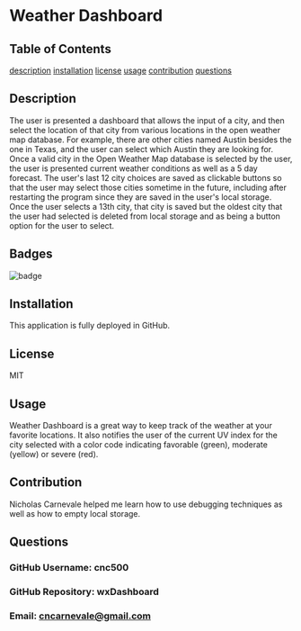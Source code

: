 # Weather Dashboard
  ## Table of Contents
  [description](#description)
  [installation](#installation)
  [license](#license)
  [usage](#usage)
  [contribution](#contribution)
  [questions](#questions) 

  ## Description 
  The user is presented a dashboard that allows the input of a city, and then select the location of that city from various locations in the open weather map database.  For example, there are other cities named Austin besides the one in Texas, and the user can select which Austin they are looking for.  Once a valid city in the Open Weather Map database is selected by the user, the user is presented current weather conditions as well as a 5 day forecast.  The user's last 12 city choices are saved as clickable buttons so that the user may select those cities sometime in the future, including after restarting the program since they are saved in the user's local storage.  Once the user selects a 13th city, that city is saved but the oldest city that the user had selected is deleted from local storage and as being a button option for the user to select. 
  ## Badges
  ![badge](https://img.shields.io/badge/license-MIT-green)
  ## Installation
  This application is fully deployed in GitHub.
  ## License
  MIT
  ## Usage
  Weather Dashboard is a great way to keep track of the weather at your favorite locations.  It also notifies the user of the current UV index for the city selected with a color code indicating favorable (green), moderate (yellow) or severe (red).  
  ## Contribution
  Nicholas Carnevale helped me learn how to use debugging techniques as well as how to empty local storage.
  ## Questions 
  ###   GitHub Username:  cnc500
  ###   GitHub Repository:  wxDashboard
  ###   Email:  cncarnevale@gmail.com
  
  
